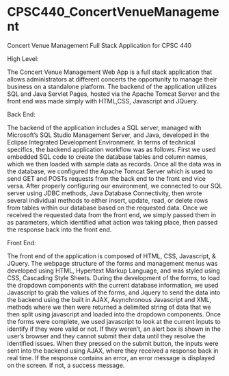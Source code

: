 # CPSC440_ConcertVenueManagement
Concert Venue Management Full Stack Application for CPSC 440

High Level:

The Concert Venue Management Web App is a full stack application that allows administrators at different concerts the opportunity to manage their business on a standalone platform. The backend of the application utilizes SQL and Java Servlet Pages, hosted via the Apache Tomcat Server and the front end was made simply with HTML,CSS, Javascript and JQuery.

Back End:

The backend of the application includes a SQL server, managed with Microsoft’s SQL Studio Management Server, and Java, developed in the Eclipse Integrated Development Environment. In terms of technical specifics, the backend application workflow was as follows. First we used embedded SQL code to create the database tables and column names, which we then loaded with sample data as records. Once all the data was in the database, we configured the Apache Tomcat Server which is used to send GET and POSTs requests from the back end to the front end vice versa. After properly configuring our environment, we connected to our SQL server using JDBC methods, Java Database Connectivity, then wrote several individual methods to either insert, update, read, or delete rows from tables within our database based on the requested data. Once we received the requested data from the front end, we simply passed them in as parameters, which identified what action was taking place, then passed the response back into the front end.

Front End:

The front end of the application is composed of HTML, CSS, Javascript, & JQuery. The webpage structure of the forms and management menus was developed using HTML, Hypertext Markup Language, and was styled using CSS, Cascading Style Sheets. During the development of the forms, to load the dropdown components with the current database information, we used Javascript to grab the values of the forms, and Jquery to send the data into the backend using the built in AJAX, Asynchronous Javascript and XML, methods where we then were returned a delimited string of data that we then split using javascript and loaded into the dropdown components. Once the forms were complete, we used javascript to look at the current inputs to identify if they were valid or not. If they weren’t, an alert box is shown in the user’s browser and they cannot submit their data until they resolve the identified issues. When they pressed on the submit button, the inputs were sent into the backend using AJAX, where they received a response back in real time. If the response contains an error, an error message is displayed on the screen. If not, a success message.



